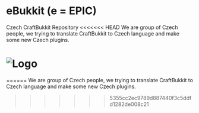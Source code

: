 eBukkit (e = EPIC)
======
Czech CraftBukkit Repository
<<<<<<< HEAD
We are group of Czech people, we trying to translate CraftBukkit to Czech language and make some new Czech plugins.

![Logo](http://dev.bukkit.org/media/attachments/19/556/bukkit-dev-logo.png "Logo")
=======
======
We are group of Czech people, we trying to translate CraftBukkit to Czech language and make some new Czech plugins.
>>>>>>> 5355cc2ec9789d887440f3c5ddfd1282de008c21
